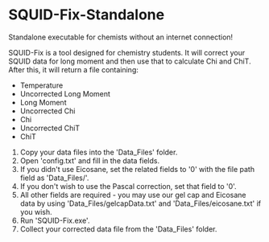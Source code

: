 SQUID-Fix-Standalone
====================

Standalone executable for chemists without an internet connection!

SQUID-Fix is a tool designed for chemistry students. It will correct your SQUID data
for long moment and then use that to calculate Chi and ChiT. After this, it will 
return a file containing:
- Temperature
- Uncorrected Long Moment
- Long Moment
- Uncorrected Chi
- Chi
- Uncorrected ChiT
- ChiT

1) Copy your data files into the 'Data_Files' folder.<br />
2) Open 'config.txt' and fill in the data fields.<br />
3) If you didn't use Eicosane, set the related fields to '0' with the file path field as 'Data_Files/'.<br />
4) If you don't wish to use the Pascal correction, set that field to '0'.<br />
5) All other fields are required - you may use our gel cap and Eicosane data by using 'Data_Files/gelcapData.txt' and 'Data_Files/eicosane.txt' if you wish.<br />
6) Run 'SQUID-Fix.exe'.<br />
7) Collect your corrected data file from the 'Data_Files' folder.<br />
